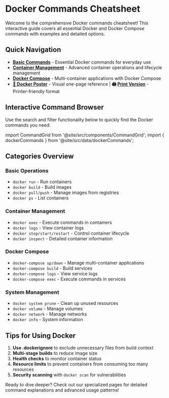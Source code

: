 # Docker Commands Cheatsheet

Welcome to the comprehensive Docker commands cheatsheet! This interactive guide covers all essential Docker and Docker Compose commands with examples and detailed options.

## Quick Navigation

- **[Basic Commands](./basic-commands)** - Essential Docker commands for everyday use
- **[Container Management](./container-management)** - Advanced container operations and lifecycle management
- **[Docker Compose](./docker-compose)** - Multi-container applications with Docker Compose
- **[📄 Docker Poster](./poster)** - Visual one-page reference | **🖨️ [Print Version](./poster-print)** - Printer-friendly format

## Interactive Command Browser

Use the search and filter functionality below to quickly find the Docker commands you need:

import CommandGrid from '@site/src/components/CommandGrid';
import { dockerCommands } from '@site/src/data/dockerCommands';

<CommandGrid commands={dockerCommands} />

## Categories Overview

### Basic Operations
- `docker run` - Run containers
- `docker build` - Build images
- `docker pull/push` - Manage images from registries
- `docker ps` - List containers

### Container Management
- `docker exec` - Execute commands in containers
- `docker logs` - View container logs
- `docker stop/start/restart` - Control container lifecycle
- `docker inspect` - Detailed container information

### Docker Compose
- `docker-compose up/down` - Manage multi-container applications
- `docker-compose build` - Build services
- `docker-compose logs` - View service logs
- `docker-compose exec` - Execute commands in services

### System Management
- `docker system prune` - Clean up unused resources
- `docker volume` - Manage volumes
- `docker network` - Manage networks
- `docker info` - System information

## Tips for Using Docker

1. **Use .dockerignore** to exclude unnecessary files from build context
2. **Multi-stage builds** to reduce image size
3. **Health checks** to monitor container status
4. **Resource limits** to prevent containers from consuming too many resources
5. **Security scanning** with `docker scan` for vulnerabilities

Ready to dive deeper? Check out our specialized pages for detailed command explanations and advanced usage patterns!
